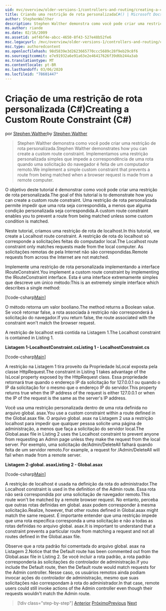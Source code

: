 ```yaml
---
uid: mvc/overview/older-versions-1/controllers-and-routing/creating-a-custom-route-constraint-cs
title: Criando uma restrição de rota personalizadaC#() | Microsoft Docs
author: StephenWalther
description: Stephen Walther demonstra como você pode criar uma restrição de rota personalizada. Implementamos uma restrição personalizada simples que impede que uma rota seja correspondida w...
ms.author: riande
ms.date: 02/16/2009
ms.assetid: a4f4bf4e-abcc-4650-8f43-527e48b52fe6
msc.legacyurl: /mvc/overview/older-versions-1/controllers-and-routing/creating-a-custom-route-constraint-cs
msc.type: authoredcontent
ms.openlocfilehash: 98d5839e3d2623665770ccc5689c28f9eb29c8f6
ms.sourcegitcommit: e7e91932a6e91a63e2e46417626f39d6b244a3ab
ms.translationtype: MT
ms.contentlocale: pt-BR
ms.lasthandoff: 03/06/2020
ms.locfileid: "78601447"
---
```

# <a name="creating-a-custom-route-constraint-c"></a><span data-ttu-id="747a6-104">Criação de uma restrição de rota personalizada (C#)</span><span class="sxs-lookup"><span data-stu-id="747a6-104">Creating a Custom Route Constraint (C#)</span></span>

<span data-ttu-id="747a6-105">por [Stephen Walther](https://github.com/StephenWalther)</span><span class="sxs-lookup"><span data-stu-id="747a6-105">by [Stephen Walther](https://github.com/StephenWalther)</span></span>

> <span data-ttu-id="747a6-106">Stephen Walther demonstra como você pode criar uma restrição de rota personalizada.</span><span class="sxs-lookup"><span data-stu-id="747a6-106">Stephen Walther demonstrates how you can create a custom route constraint.</span></span> <span data-ttu-id="747a6-107">Implementamos uma restrição personalizada simples que impede a correspondência de uma rota quando uma solicitação do navegador é feita de um computador remoto.</span><span class="sxs-lookup"><span data-stu-id="747a6-107">We implement a simple custom constraint that prevents a route from being matched when a browser request is made from a remote computer.</span></span>

<span data-ttu-id="747a6-108">O objetivo deste tutorial é demonstrar como você pode criar uma restrição de rota personalizada.</span><span class="sxs-lookup"><span data-stu-id="747a6-108">The goal of this tutorial is to demonstrate how you can create a custom route constraint.</span></span> <span data-ttu-id="747a6-109">Uma restrição de rota personalizada permite impedir que uma rota seja correspondida, a menos que alguma condição personalizada seja correspondida.</span><span class="sxs-lookup"><span data-stu-id="747a6-109">A custom route constraint enables you to prevent a route from being matched unless some custom condition is matched.</span></span>

<span data-ttu-id="747a6-110">Neste tutorial, criamos uma restrição de rota de localhost.</span><span class="sxs-lookup"><span data-stu-id="747a6-110">In this tutorial, we create a Localhost route constraint.</span></span> <span data-ttu-id="747a6-111">A restrição de rota do localhost só corresponde a solicitações feitas do computador local.</span><span class="sxs-lookup"><span data-stu-id="747a6-111">The Localhost route constraint only matches requests made from the local computer.</span></span> <span data-ttu-id="747a6-112">As solicitações remotas de pela Internet não são correspondidas.</span><span class="sxs-lookup"><span data-stu-id="747a6-112">Remote requests from across the Internet are not matched.</span></span>

<span data-ttu-id="747a6-113">Implemente uma restrição de rota personalizada implementando a interface IRouteConstraint.</span><span class="sxs-lookup"><span data-stu-id="747a6-113">You implement a custom route constraint by implementing the IRouteConstraint interface.</span></span> <span data-ttu-id="747a6-114">Esta é uma interface extremamente simples que descreve um único método:</span><span class="sxs-lookup"><span data-stu-id="747a6-114">This is an extremely simple interface which describes a single method:</span></span>

[!code-csharp[Main](creating-a-custom-route-constraint-cs/samples/sample1.cs)]

<span data-ttu-id="747a6-115">O método retorna um valor booliano.</span><span class="sxs-lookup"><span data-stu-id="747a6-115">The method returns a Boolean value.</span></span> <span data-ttu-id="747a6-116">Se você retornar false, a rota associada à restrição não corresponderá à solicitação do navegador.</span><span class="sxs-lookup"><span data-stu-id="747a6-116">If you return false, the route associated with the constraint won't match the browser request.</span></span>

<span data-ttu-id="747a6-117">A restrição de localhost está contida na Listagem 1.</span><span class="sxs-lookup"><span data-stu-id="747a6-117">The Localhost constraint is contained in Listing 1.</span></span>

<span data-ttu-id="747a6-118">**Listagem 1-LocalhostConstraint.cs**</span><span class="sxs-lookup"><span data-stu-id="747a6-118">**Listing 1 - LocalhostConstraint.cs**</span></span>

[!code-csharp[Main](creating-a-custom-route-constraint-cs/samples/sample2.cs)]

<span data-ttu-id="747a6-119">A restrição na Listagem 1 tira proveito da Propriedade IsLocal exposta pela classe HttpRequest.</span><span class="sxs-lookup"><span data-stu-id="747a6-119">The constraint in Listing 1 takes advantage of the IsLocal property exposed by the HttpRequest class.</span></span> <span data-ttu-id="747a6-120">Essa propriedade retornará true quando o endereço IP da solicitação for 127.0.0.1 ou quando o IP da solicitação for o mesmo que o endereço IP do servidor.</span><span class="sxs-lookup"><span data-stu-id="747a6-120">This property returns true when the IP address of the request is either 127.0.0.1 or when the IP of the request is the same as the server's IP address.</span></span>

<span data-ttu-id="747a6-121">Você usa uma restrição personalizada dentro de uma rota definida no arquivo global. asax.</span><span class="sxs-lookup"><span data-stu-id="747a6-121">You use a custom constraint within a route defined in the Global.asax file.</span></span> <span data-ttu-id="747a6-122">O arquivo global. asax na Listagem 2 usa a restrição localhost para impedir que qualquer pessoa solicite uma página de administração, a menos que faça a solicitação do servidor local.</span><span class="sxs-lookup"><span data-stu-id="747a6-122">The Global.asax file in Listing 2 uses the Localhost constraint to prevent anyone from requesting an Admin page unless they make the request from the local server.</span></span> <span data-ttu-id="747a6-123">Por exemplo, uma solicitação de/Admin/DeleteAll falhará quando feita de um servidor remoto.</span><span class="sxs-lookup"><span data-stu-id="747a6-123">For example, a request for /Admin/DeleteAll will fail when made from a remote server.</span></span>

<span data-ttu-id="747a6-124">**Listagem 2-global. asax**</span><span class="sxs-lookup"><span data-stu-id="747a6-124">**Listing 2 - Global.asax**</span></span>

[!code-csharp[Main](creating-a-custom-route-constraint-cs/samples/sample3.cs)]

<span data-ttu-id="747a6-125">A restrição de localhost é usada na definição da rota do administrador.</span><span class="sxs-lookup"><span data-stu-id="747a6-125">The Localhost constraint is used in the definition of the Admin route.</span></span> <span data-ttu-id="747a6-126">Essa rota não será correspondida por uma solicitação de navegador remoto.</span><span class="sxs-lookup"><span data-stu-id="747a6-126">This route won't be matched by a remote browser request.</span></span> <span data-ttu-id="747a6-127">No entanto, perceba que outras rotas definidas em global. asax podem corresponder à mesma solicitação.</span><span class="sxs-lookup"><span data-stu-id="747a6-127">Realize, however, that other routes defined in Global.asax might match the same request.</span></span> <span data-ttu-id="747a6-128">É importante entender que uma restrição impede que uma rota específica corresponda a uma solicitação e não a todas as rotas definidas no arquivo global. asax.</span><span class="sxs-lookup"><span data-stu-id="747a6-128">It is important to understand that a constraint prevents a particular route from matching a request and not all routes defined in the Global.asax file.</span></span>

<span data-ttu-id="747a6-129">Observe que a rota padrão foi comentada do arquivo global. asax na Listagem 2.</span><span class="sxs-lookup"><span data-stu-id="747a6-129">Notice that the Default route has been commented out from the Global.asax file in Listing 2.</span></span> <span data-ttu-id="747a6-130">Se você incluir a rota padrão, a rota padrão corresponderia às solicitações do controlador de administração.</span><span class="sxs-lookup"><span data-stu-id="747a6-130">If you include the Default route, then the Default route would match requests for the Admin controller.</span></span> <span data-ttu-id="747a6-131">Nesse caso, os usuários remotos ainda podiam invocar ações do controlador de administração, mesmo que suas solicitações não correspondam à rota do administrador.</span><span class="sxs-lookup"><span data-stu-id="747a6-131">In that case, remote users could still invoke actions of the Admin controller even though their requests wouldn't match the Admin route.</span></span>

> [!div class="step-by-step"]
> <span data-ttu-id="747a6-132">[Anterior](creating-a-route-constraint-cs.md)
> [Próximo](asp-net-mvc-controller-overview-vb.md)</span><span class="sxs-lookup"><span data-stu-id="747a6-132">[Previous](creating-a-route-constraint-cs.md)
[Next](asp-net-mvc-controller-overview-vb.md)</span></span>
